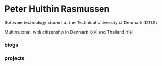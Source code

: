 # Peter Hulthin Rasmussen

Software technology student at the Technical University of Denmark (DTU)\

Multinational, with citizenship in Denmark 🇩🇰 and Thailand 🇹🇭


### blogs

### projects
